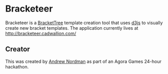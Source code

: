 # Bracketeer

Bracketeer is a [BracketTree](http://www.github.com/agoragames/bracket_tree/)
template creation tool that uses [d3js](http://d3js.org) to visually create new
bracket templates. The application currently lives at http://bracketeer.cadwallion.com/

## Creator

This was created by [Andrew Nordman](http://www.github.com/cadwallion) as part of
an Agora Games 24-hour hackathon.
